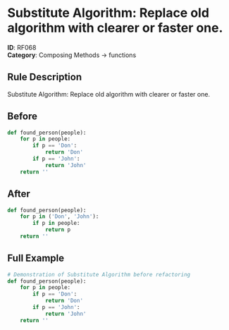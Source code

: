 # Substitute Algorithm: Replace old algorithm with clearer or faster one.

**ID**: RF068  
**Category**: Composing Methods → functions

## Rule Description
Substitute Algorithm: Replace old algorithm with clearer or faster one.

## Before
```python
def found_person(people):
    for p in people:
        if p == 'Don':
            return 'Don'
        if p == 'John':
            return 'John'
    return ''
```

## After  
```python
def found_person(people):
    for p in ('Don', 'John'):
        if p in people:
            return p
    return ''
```

## Full Example
```python
# Demonstration of Substitute Algorithm before refactoring
def found_person(people):
    for p in people:
        if p == 'Don':
            return 'Don'
        if p == 'John':
            return 'John'
    return ''
```
